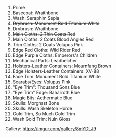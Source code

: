  1. Prime
 2. Basecoat: Wraithbone
 3. Wash: Seraphim Sepia
 4. ~~Drybrush:  Monument Bold Titanium White~~
 4. Drybrush:  Wraithbone
 5. ~~Main Cloths: 2 Thin Coats Red~~
 5. Main Cloths: 2 Coats Blood Angles Red
 6. Trim Cloths: 2 Coats Volupus Pink
 7. Edge Red Cloths: Wild Rider Red
 8. Edge Purple Cloths: Emperors's Children
 9. Mechanical Parts: Leadbelcher
 10. Holsters-Leather Containers: Mournfang Brown
 11. Edge Holsters-Leather Containers: XV-88
 12. Face Trim: Monument Bold Titanium White
 13. Scarabs/Eyes: Volupus Pink
 14. "Eye Trim": Thousand Sons Blue
 15. "Eye Trim" Edge: Baharroth Blue
 16. Magic Bits: Aethermatic Blue
 17. Skulls: Morghast Bone
 18. Skulls: Wash Skeleton Horde
 19. Gold Trim, So Much Gold Trim
 20. Wash Gold Trim: Nuln Gloss 
     
Gallery: https://imgur.com/gallery/8mYDLJ9
